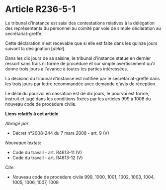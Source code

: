 # Article R236-5-1

Le tribunal d'instance est saisi des contestations relatives à la délégation des représentants du personnel au comité par
voie de simple déclaration au secrétariat-greffe.

Cette déclaration n'est recevable que si elle est faite dans les quinze jours suivant la désignation [*délai*].

Dans les dix jours de sa saisine, le tribunal d'instance statue en dernier ressort sans frais ni forme de procédure et sur
simple avertissement qu'il donne trois jours à l'avance à toutes les parties intéressées.

La décision du tribunal d'instance est notifiée par le secrétariat-greffe dans les trois jours par lettre recommandée avec
demande d'avis de réception.

Le délai du pourvoi en cassation est de dix jours, le pourvoi est formé, instruit et jugé dans les conditions fixées par les
articles 999 à 1008 du nouveau code de procédure civile.

**Liens relatifs à cet article**

_Abrogé par_:

  - Décret n°2008-244 du 7 mars 2008 - art. 9 (V)

_Nouveaux textes_:

  - Code du travail - art. R4613-11 (V)
  - Code du travail - art. R4613-12 (V)

_Cite_:

  - Nouveau code de procédure civile 999, 1000, 1001, 1002, 1003, 1004, 1005, 1006, 1007, 1008
